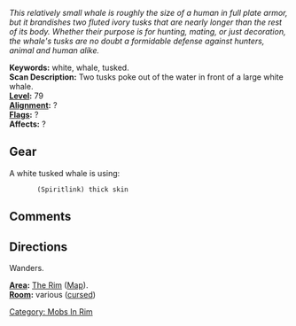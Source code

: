 *This relatively small whale is roughly the size of a human in full
plate armor, but it brandishes two fluted ivory tusks that are nearly
longer than the rest of its body. Whether their purpose is for hunting,
mating, or just decoration, the whale's tusks are no doubt a formidable
defense against hunters, animal and human alike.*

**Keywords:** white, whale, tusked.  
**Scan Description:** Two tusks poke out of the water in front of a
large white whale.  
**[Level](Level.md "wikilink"):** 79  
**[Alignment](Alignment.md "wikilink"):** ?  
**[Flags](:Category:_Mob_Types.md "wikilink"):** ?  
**Affects:** ?  

## Gear

A white tusked whale is using:

` `<worn on body>`      (Spiritlink) thick skin`

## Comments

## Directions

Wanders.

**[Area](:Category:_Areas.md "wikilink"):** [The
Rim](:Category:_Rim.md "wikilink") ([Map](Rim_Map.md "wikilink")).  
**[Room](:Category:_Rooms.md "wikilink"):** various
([cursed](Cursed_Rooms.md "wikilink"))  

[Category: Mobs In Rim](Category:_Mobs_In_Rim "wikilink")
